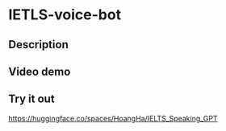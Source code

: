 # IETLS-voice-bot

## Description

## Video demo

## Try it out
https://huggingface.co/spaces/HoangHa/IELTS_Speaking_GPT
